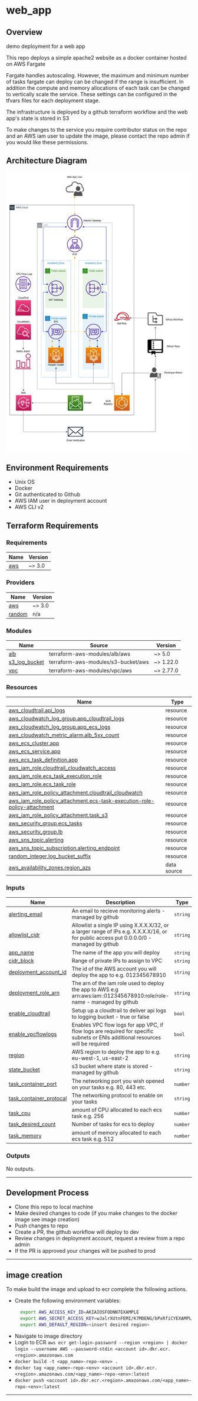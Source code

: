 # web_app

## Overview
demo deployment for a web app

This repo deploys a simple apache2 website as a docker container hosted on AWS Fargate

Fargate handles autoscaling. However, the maximum and minimum number of tasks fargate can deploy can be changed if the range is insufficient. In addition the compute and memory allocations of each task can be changed to vertically scale the service. These settings can be configured in the tfvars files for each deployment stage.

The infrastructure is deployed by a github terraform workflow and the web app's state is stored in S3

To make changes to the service you require contributor status on the repo and an AWS iam user to update the image, please contact the repo admin if you would like these permissions.

## Architecture Diagram

![Architecture Diagram](ArchitectureDiagram.png)


## Environment Requirements
* Unix OS
* Docker
* Git authenticated to Github
* AWS IAM user in deployment account
* AWS CLI v2


## Terraform Requirements

### Requirements

| Name | Version |
|------|---------|
| <a name="requirement_aws"></a> [aws](#requirement\_aws) | ~> 3.0 |

### Providers

| Name | Version |
|------|---------|
| <a name="provider_aws"></a> [aws](#provider\_aws) | ~> 3.0 |
| <a name="provider_random"></a> [random](#provider\_random) | n/a |

### Modules

| Name | Source | Version |
|------|--------|---------|
| <a name="module_alb"></a> [alb](#module\_alb) | terraform-aws-modules/alb/aws | ~> 5.0 |
| <a name="module_s3_log_bucket"></a> [s3\_log\_bucket](#module\_s3\_log\_bucket) | terraform-aws-modules/s3-bucket/aws | ~> 1.22.0 |
| <a name="module_vpc"></a> [vpc](#module\_vpc) | terraform-aws-modules/vpc/aws | ~> 2.77.0 |

### Resources

| Name | Type |
|------|------|
| [aws_cloudtrail.api_logs](https://registry.terraform.io/providers/hashicorp/aws/latest/docs/resources/cloudtrail) | resource |
| [aws_cloudwatch_log_group.app_cloudtrail_logs](https://registry.terraform.io/providers/hashicorp/aws/latest/docs/resources/cloudwatch_log_group) | resource |
| [aws_cloudwatch_log_group.app_ecs_logs](https://registry.terraform.io/providers/hashicorp/aws/latest/docs/resources/cloudwatch_log_group) | resource |
| [aws_cloudwatch_metric_alarm.alb_5xx_count](https://registry.terraform.io/providers/hashicorp/aws/latest/docs/resources/cloudwatch_metric_alarm) | resource |
| [aws_ecs_cluster.app](https://registry.terraform.io/providers/hashicorp/aws/latest/docs/resources/ecs_cluster) | resource |
| [aws_ecs_service.app](https://registry.terraform.io/providers/hashicorp/aws/latest/docs/resources/ecs_service) | resource |
| [aws_ecs_task_definition.app](https://registry.terraform.io/providers/hashicorp/aws/latest/docs/resources/ecs_task_definition) | resource |
| [aws_iam_role.cloudtrail_cloudwatch_access](https://registry.terraform.io/providers/hashicorp/aws/latest/docs/resources/iam_role) | resource |
| [aws_iam_role.ecs_task_execution_role](https://registry.terraform.io/providers/hashicorp/aws/latest/docs/resources/iam_role) | resource |
| [aws_iam_role.ecs_task_role](https://registry.terraform.io/providers/hashicorp/aws/latest/docs/resources/iam_role) | resource |
| [aws_iam_role_policy_attachment.cloudtrail_cloudwatch](https://registry.terraform.io/providers/hashicorp/aws/latest/docs/resources/iam_role_policy_attachment) | resource |
| [aws_iam_role_policy_attachment.ecs-task-execution-role-policy-attachment](https://registry.terraform.io/providers/hashicorp/aws/latest/docs/resources/iam_role_policy_attachment) | resource |
| [aws_iam_role_policy_attachment.task_s3](https://registry.terraform.io/providers/hashicorp/aws/latest/docs/resources/iam_role_policy_attachment) | resource |
| [aws_security_group.ecs_tasks](https://registry.terraform.io/providers/hashicorp/aws/latest/docs/resources/security_group) | resource |
| [aws_security_group.lb](https://registry.terraform.io/providers/hashicorp/aws/latest/docs/resources/security_group) | resource |
| [aws_sns_topic.alerting](https://registry.terraform.io/providers/hashicorp/aws/latest/docs/resources/sns_topic) | resource |
| [aws_sns_topic_subscription.alerting_endpoint](https://registry.terraform.io/providers/hashicorp/aws/latest/docs/resources/sns_topic_subscription) | resource |
| [random_integer.log_bucket_suffix](https://registry.terraform.io/providers/hashicorp/random/latest/docs/resources/integer) | resource |
| [aws_availability_zones.region_azs](https://registry.terraform.io/providers/hashicorp/aws/latest/docs/data-sources/availability_zones) | data source |

### Inputs

| Name | Description | Type | Default | Required |
|------|-------------|------|---------|:--------:|
| <a name="input_alerting_email"></a> [alerting\_email](#input\_alerting\_email) | An email to recieve monitoring alerts - managed by github | `string` | n/a | yes |
| <a name="input_allowlist_cidr"></a> [allowlist\_cidr](#input\_allowlist\_cidr) | Allowlist a single IP using X.X.X.X/32, or a larger range of IPs e.g. X.X.X.X/16, or for public access put 0.0.0.0/0 - managed by github | `string` | n/a | yes |
| <a name="input_app_name"></a> [app\_name](#input\_app\_name) | The name of the app you will deploy | `string` | `"app"` | no |
| <a name="input_cidr_block"></a> [cidr\_block](#input\_cidr\_block) | Range of private IPs to assign to VPC | `string` | `"10.0.0.0/16"` | no |
| <a name="input_deployment_account_id"></a> [deployment\_account\_id](#input\_deployment\_account\_id) | The id of the AWS account you will deploy the app to e.g. 012345678910 | `string` | n/a | yes |
| <a name="input_deployment_role_arn"></a> [deployment\_role\_arn](#input\_deployment\_role\_arn) | The arn of the iam role used to deploy the app to AWS e.g arn:aws:iam::012345678910:role/role-name - managed by github | `string` | n/a | yes |
| <a name="input_enable_cloudtrail"></a> [enable\_cloudtrail](#input\_enable\_cloudtrail) | Setup up a cloudtrail to deliver api logs to logging bucket - true or false | `bool` | n/a | yes |
| <a name="input_enable_vpcflowlogs"></a> [enable\_vpcflowlogs](#input\_enable\_vpcflowlogs) | Enables VPC flow logs for app VPC, if flow logs are required for specific subnets or ENIs additional resources will be required | `bool` | n/a | yes |
| <a name="input_region"></a> [region](#input\_region) | AWS region to deploy the app to e.g. eu-west-1, us-east-2 | `string` | `"eu-west-1"` | no |
| <a name="input_state_bucket"></a> [state\_bucket](#input\_state\_bucket) | s3 bucket where state is stored - managed by github | `string` | n/a | yes |
| <a name="input_task_container_port"></a> [task\_container\_port](#input\_task\_container\_port) | The networking port you wish opened on your tasks e.g. 80, 443 etc. | `number` | `80` | no |
| <a name="input_task_container_protocal"></a> [task\_container\_protocal](#input\_task\_container\_protocal) | The networking protocol to enable on your tasks | `string` | `"tcp"` | no |
| <a name="input_task_cpu"></a> [task\_cpu](#input\_task\_cpu) | amount of CPU allocated to each ecs task e.g. 256 | `number` | n/a | yes |
| <a name="input_task_desired_count"></a> [task\_desired\_count](#input\_task\_desired\_count) | Number of tasks for ecs to deploy | `number` | n/a | yes |
| <a name="input_task_memory"></a> [task\_memory](#input\_task\_memory) | amount of memory allocated to each ecs task e.g. 512 | `number` | n/a | yes |

### Outputs

No outputs.

---

## Development Process
* Clone this repo to local machine
* Make desired changes to code (if you make changes to the docker image see image creation)
* Push changes to repo
* Create a PR, the github workflow will deploy to dev
* Review changes in deployment account, request a review from a repo admin
* If the PR is approved your changes will be pushed to prod
  

---

## image creation
To make build the image and upload to ecr complete the following actions.
* Create the following environment variables:
  ```bash
    export AWS_ACCESS_KEY_ID=AKIAIOSFODNN7EXAMPLE
    export AWS_SECRET_ACCESS_KEY=wJalrXUtnFEMI/K7MDENG/bPxRfiCYEXAMPLEKEY
    export AWS_DEFAULT_REGION=<insert desired region>
  ```
* Navigate to image directory
* Login to ECR `aws ecr get-login-password --region <region> | docker login --username AWS --password-stdin <account id>.dkr.ecr.<region>.amazonaws.com`
* `docker build -t <app_name>-repo-<env> .`
* `docker tag <app_name>-repo-<env> <account id>.dkr.ecr.<region>.amazonaws.com/<app_name>-repo-<env>:latest`
* `docker push <account id>.dkr.ecr.<region>.amazonaws.com/<app_name>-repo-<env>:latest` 

---


